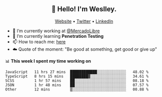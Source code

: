 <h2 align="center">👋 Hello! I'm Weslley.</h2>
<p align="center">
  <a href="http://weslleyneri.com.br">Website</a> •
  <a href="https://twitter.com/Weslley_Neri">Twitter</a> •
  <a href="https://www.linkedin.com/in/weslley-neri-3658908b">LinkedIn</a>
</p>


- 🔭 I’m currently working at [@MercadoLibre](https://github.com/mercadolibre)
- 🌱 I’m currently learning **Penetration Testing**
- 📫 How to reach me: [here](mailto:weslley39@gmail.com)
- ☁️ Quote of the moment: "Be good at something, get good or give up"

📊 **This week I spent my time working on**
<!--START_SECTION:waka-->
```text
JavaScript   11 hrs 27 mins  ████████████░░░░░░░░░░░░░   48.02 % 
TypeScript   8 hrs 15 mins   ████████▓░░░░░░░░░░░░░░░░   34.61 % 
SCSS         1 hr 57 mins    ██░░░░░░░░░░░░░░░░░░░░░░░   08.18 % 
JSON         1 hr 48 mins    ██░░░░░░░░░░░░░░░░░░░░░░░   07.57 % 
Other        12 mins         ▒░░░░░░░░░░░░░░░░░░░░░░░░   00.88 % 
```
<!--END_SECTION:waka-->

<!-- Inspired by https://github.com/gruselhaus/gruselhaus -->